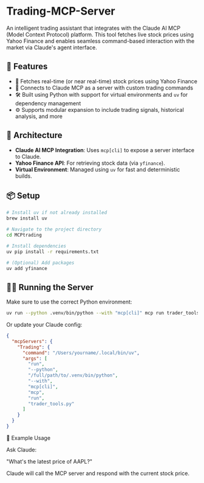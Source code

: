 # Trading-MCP-Server
An intelligent trading assistant that integrates with the Claude AI MCP (Model Context Protocol) platform. This tool fetches live stock prices using Yahoo Finance and enables seamless command-based interaction with the market via Claude's agent interface.

## 🚀 Features

- 🔄 Fetches real-time (or near real-time) stock prices using Yahoo Finance
- 🤖 Connects to Claude MCP as a server with custom trading commands
- 🛠 Built using Python with support for virtual environments and `uv` for dependency management
- ⚙️ Supports modular expansion to include trading signals, historical analysis, and more

## 🧠 Architecture

- **Claude AI MCP Integration**: Uses `mcp[cli]` to expose a server interface to Claude.
- **Yahoo Finance API**: For retrieving stock data (via `yfinance`).
- **Virtual Environment**: Managed using `uv` for fast and deterministic builds.

## 📦 Setup

```bash
# Install uv if not already installed
brew install uv

# Navigate to the project directory
cd MCPtrading

# Install dependencies
uv pip install -r requirements.txt

# (Optional) Add packages
uv add yfinance
```
## 🏃‍♀️ Running the Server

Make sure to use the correct Python environment:

```bash
uv run --python .venv/bin/python --with "mcp[cli]" mcp run trader_tools.py
```
Or update your Claude config:

```json
{
  "mcpServers": {
    "Trading": {
      "command": "/Users/yourname/.local/bin/uv",
      "args": [
        "run",
        "--python",
        "/full/path/to/.venv/bin/python",
        "--with",
        "mcp[cli]",
        "mcp",
        "run",
        "trader_tools.py"
      ]
    }
  }
}
```
🧪 Example Usage

Ask Claude:

"What's the latest price of AAPL?"

Claude will call the MCP server and respond with the current stock price.


